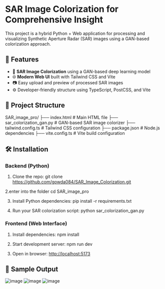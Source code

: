 # SAR Image Colorization for Comprehensive Insight 

This project is a hybrid Python + Web application for processing and visualizing Synthetic Aperture Radar (SAR) images using a GAN-based colorization approach.

## 🚀 Features

- 🎨 **SAR Image Colorization** using a GAN-based deep learning model 
- 🌐 **Modern Web UI** built with Tailwind CSS and Vite
- 📷 Easy upload and preview of processed SAR images
- ⚙️ Developer-friendly structure using TypeScript, PostCSS, and Vite

## 📁 Project Structure

SAR_image_pro/
├── index.html # Main HTML file
├── sar_colorization_gan.py # GAN-based SAR image colorizer
├── tailwind.config.ts # Tailwind CSS configuration
├── package.json # Node.js dependencies
├── vite.config.ts # Vite build configuration


## 🛠️ Installation

### Backend (Python)

1. Clone the repo:
    git clone https://github.com/gowda084/SAR_Image_Colorization.git
   
2.enter into the folder 
    cd SAR_image_pro
  
3. Install Python dependencies:
    pip install -r requirements.txt  

4. Run your SAR colorization script:
    python sar_colorization_gan.py

### Frontend (Web Interface)

1. Install dependencies:
    npm install

2. Start development server:
    npm run dev
   
3. Open in browser: [http://localhost:5173](http://localhost:5173)

## 📸 Sample Output

![image](https://github.com/user-attachments/assets/e5bbebe2-b3a3-433a-87d7-7271d05ea0da)
![image](https://github.com/user-attachments/assets/6c230c25-31eb-4bd7-9cc2-aac6581d983a)
![image](https://github.com/user-attachments/assets/ffe30893-256c-4f6e-85cb-4534fbc0952e)





